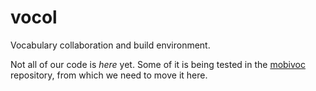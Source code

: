 vocol
=====

Vocabulary collaboration and build environment.

Not all of our code is _here_ yet.  Some of it is being tested in the [mobivoc](http://github.com/mobivoc/mobivoc/) repository, from which we need to move it here.
